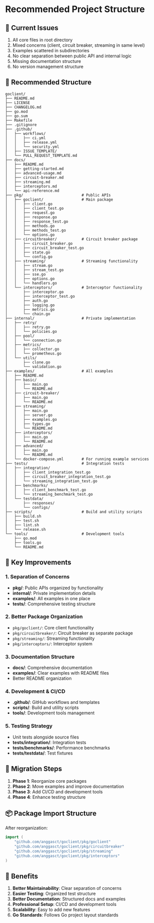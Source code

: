# Recommended Project Structure

## 🎯 Current Issues
1. All core files in root directory
2. Mixed concerns (client, circuit breaker, streaming in same level)
3. Examples scattered in subdirectories
4. No clear separation between public API and internal logic
5. Missing documentation structure
6. No version management structure

## 📁 Recommended Structure

```
goclient/
├── README.md
├── LICENSE
├── CHANGELOG.md
├── go.mod
├── go.sum
├── Makefile
├── .gitignore
├── .github/
│   ├── workflows/
│   │   ├── ci.yml
│   │   ├── release.yml
│   │   └── security.yml
│   ├── ISSUE_TEMPLATE/
│   └── PULL_REQUEST_TEMPLATE.md
├── docs/
│   ├── README.md
│   ├── getting-started.md
│   ├── advanced-usage.md
│   ├── circuit-breaker.md
│   ├── streaming.md
│   ├── interceptors.md
│   └── api-reference.md
├── pkg/                          # Public APIs
│   ├── goclient/                 # Main package
│   │   ├── client.go
│   │   ├── client_test.go
│   │   ├── request.go
│   │   ├── response.go
│   │   ├── response_test.go
│   │   ├── methods.go
│   │   ├── methods_test.go
│   │   └── options.go
│   ├── circuitbreaker/           # Circuit breaker package
│   │   ├── circuit_breaker.go
│   │   ├── circuit_breaker_test.go
│   │   ├── state.go
│   │   └── config.go
│   ├── streaming/                # Streaming functionality
│   │   ├── stream.go
│   │   ├── stream_test.go
│   │   ├── sse.go
│   │   ├── options.go
│   │   └── handlers.go
│   └── interceptors/             # Interceptor functionality
│       ├── interceptor.go
│       ├── interceptor_test.go
│       ├── auth.go
│       ├── logging.go
│       ├── metrics.go
│       └── chain.go
├── internal/                     # Private implementation
│   ├── retry/
│   │   ├── retry.go
│   │   └── policies.go
│   ├── pool/
│   │   └── connection.go
│   ├── metrics/
│   │   ├── collector.go
│   │   └── prometheus.go
│   └── utils/
│       ├── clone.go
│       └── validation.go
├── examples/                     # All examples
│   ├── README.md
│   ├── basic/
│   │   ├── main.go
│   │   └── README.md
│   ├── circuit-breaker/
│   │   ├── main.go
│   │   └── README.md
│   ├── streaming/
│   │   ├── main.go
│   │   ├── server.go
│   │   ├── examples.go
│   │   ├── types.go
│   │   └── README.md
│   ├── interceptors/
│   │   ├── main.go
│   │   └── README.md
│   ├── advanced/
│   │   ├── main.go
│   │   └── README.md
│   └── docker-compose.yml        # For running example services
├── tests/                        # Integration tests
│   ├── integration/
│   │   ├── client_integration_test.go
│   │   ├── circuit_breaker_integration_test.go
│   │   └── streaming_integration_test.go
│   ├── benchmarks/
│   │   ├── client_benchmark_test.go
│   │   └── streaming_benchmark_test.go
│   └── testdata/
│       ├── responses/
│       └── configs/
├── scripts/                      # Build and utility scripts
│   ├── build.sh
│   ├── test.sh
│   ├── lint.sh
│   └── release.sh
└── tools/                        # Development tools
    ├── go.mod
    ├── tools.go
    └── README.md
```

## 🎯 Key Improvements

### 1. **Separation of Concerns**
- **pkg/**: Public APIs organized by functionality
- **internal/**: Private implementation details
- **examples/**: All examples in one place
- **tests/**: Comprehensive testing structure

### 2. **Better Package Organization**
- `pkg/goclient/`: Core client functionality
- `pkg/circuitbreaker/`: Circuit breaker as separate package
- `pkg/streaming/`: Streaming functionality
- `pkg/interceptors/`: Interceptor system

### 3. **Documentation Structure**
- **docs/**: Comprehensive documentation
- **examples/**: Clear examples with README files
- Better README organization

### 4. **Development & CI/CD**
- **.github/**: GitHub workflows and templates
- **scripts/**: Build and utility scripts
- **tools/**: Development tools management

### 5. **Testing Strategy**
- Unit tests alongside source files
- **tests/integration/**: Integration tests
- **tests/benchmarks/**: Performance benchmarks
- **tests/testdata/**: Test fixtures

## 🔄 Migration Steps

1. **Phase 1**: Reorganize core packages
2. **Phase 2**: Move examples and improve documentation
3. **Phase 3**: Add CI/CD and development tools
4. **Phase 4**: Enhance testing structure

## 📦 Package Import Structure

After reorganization:

```go
import (
    "github.com/anggasct/goclient/pkg/goclient"
    "github.com/anggasct/goclient/pkg/circuitbreaker"
    "github.com/anggasct/goclient/pkg/streaming"
    "github.com/anggasct/goclient/pkg/interceptors"
)
```

## 🎉 Benefits

1. **Better Maintainability**: Clear separation of concerns
2. **Easier Testing**: Organized test structure
3. **Better Documentation**: Structured docs and examples
4. **Professional Setup**: CI/CD and development tools
5. **Scalability**: Easy to add new features
6. **Go Standards**: Follows Go project layout standards

